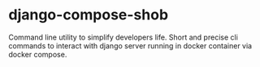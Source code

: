 # django-compose-shob
Command line utility to simplify developers life. Short and precise cli commands to interact with django server running in docker container via docker compose.
